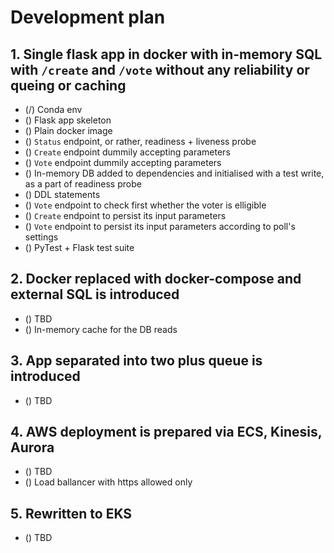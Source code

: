 # Development plan

## 1. Single flask app in docker with in-memory SQL with `/create` and `/vote` without any reliability or queing or caching
* (/) Conda env
* () Flask app skeleton
* () Plain docker image
* () `Status` endpoint, or rather, readiness + liveness probe
* () `Create` endpoint dummily accepting parameters
* () `Vote` endpoint dummily accepting parameters
* () In-memory DB added to dependencies and initialised with a test write, as a part of readiness probe
* () DDL statements
* () `Vote` endpoint to check first whether the voter is elligible
* () `Create` endpoint to persist its input parameters
* () `Vote` endpoint to persist its input parameters according to poll's settings
* () PyTest + Flask test suite

## 2. Docker replaced with docker-compose and external SQL is introduced
* () TBD
* () In-memory cache for the DB reads

## 3. App separated into two plus queue is introduced
* () TBD

## 4. AWS deployment is prepared via ECS, Kinesis, Aurora
* () TBD
* () Load ballancer with https allowed only

## 5. Rewritten to EKS
* () TBD
